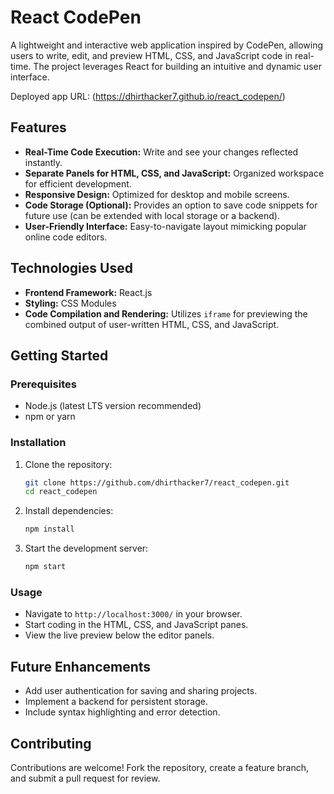 # React CodePen

A lightweight and interactive web application inspired by CodePen, allowing users to write, edit, and preview HTML, CSS, and JavaScript code in real-time. The project leverages React for building an intuitive and dynamic user interface.

Deployed app URL: (https://dhirthacker7.github.io/react_codepen/)

## Features

- **Real-Time Code Execution:** Write and see your changes reflected instantly.
- **Separate Panels for HTML, CSS, and JavaScript:** Organized workspace for efficient development.
- **Responsive Design:** Optimized for desktop and mobile screens.
- **Code Storage (Optional):** Provides an option to save code snippets for future use (can be extended with local storage or a backend).
- **User-Friendly Interface:** Easy-to-navigate layout mimicking popular online code editors.

## Technologies Used

- **Frontend Framework:** React.js
- **Styling:** CSS Modules
- **Code Compilation and Rendering:** Utilizes `iframe` for previewing the combined output of user-written HTML, CSS, and JavaScript.

## Getting Started

### Prerequisites

- Node.js (latest LTS version recommended)
- npm or yarn

### Installation

1. Clone the repository:
   ```bash
   git clone https://github.com/dhirthacker7/react_codepen.git
   cd react_codepen
   ```
2. Install dependencies:
   ```bash
   npm install
   ```

3. Start the development server:
   ```bash
   npm start
   ```

### Usage

- Navigate to `http://localhost:3000/` in your browser.
- Start coding in the HTML, CSS, and JavaScript panes.
- View the live preview below the editor panels.

## Future Enhancements

- Add user authentication for saving and sharing projects.
- Implement a backend for persistent storage.
- Include syntax highlighting and error detection.

## Contributing

Contributions are welcome! Fork the repository, create a feature branch, and submit a pull request for review.
